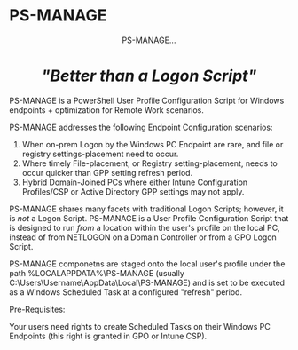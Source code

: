 # PS-MANAGE

<center>

PS-MANAGE...

# _"Better than a Logon Script"_

</center>

PS-MANAGE is a PowerShell User Profile Configuration Script for Windows endpoints + optimization for Remote Work scenarios.

PS-MANAGE addresses the following Endpoint Configuration scenarios:

1. When on-prem Logon by the Windows PC Endpoint are rare, and file or registry settings-placement need to occur.
2. Where timely File-placement, or Registry setting-placement, needs to occur quicker than GPP setting refresh period.
3. Hybrid Domain-Joined PCs where either Intune Configuration Profiles/CSP or Active Directory GPP settings may not apply.

PS-MANAGE shares many facets with traditional Logon Scripts; however, it is _not_ a Logon Script. PS-MANAGE is a User Profile Configuration Script that is designed to run _from_ a location within the user's profile on the local PC, instead of from NETLOGON on a Domain Controller or from a GPO Logon Script.

PS-MANAGE componetns are staged onto the local user's profile under the path %LOCALAPPDATA%\PS-MANAGE (usually C:\Users\Username\AppData\Local\PS-MANAGE) and is set to be executed as a Windows Scheduled Task at a configured "refresh" period.

Pre-Requisites:

Your users need rights to create Scheduled Tasks on their Windows PC Endpoints (this right is granted in GPO or Intune CSP).
